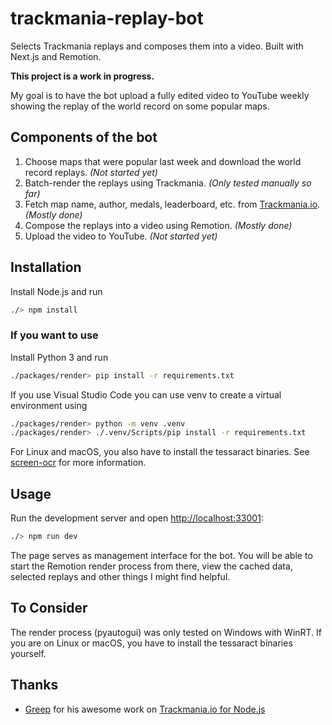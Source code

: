 # trackmania-replay-bot

Selects Trackmania replays and composes them into a video. Built with Next.js
and Remotion.

**This project is a work in progress.**

My goal is to have the bot upload a fully edited video to YouTube weekly showing
the replay of the world record on some popular maps.

## Components of the bot

1. Choose maps that were popular last week and download the world record replays. _(Not started yet)_
1. Batch-render the replays using Trackmania. _(Only tested manually so far)_
1. Fetch map name, author, medals, leaderboard, etc. from [Trackmania.io](https://www.npmjs.com/package/trackmania.io). _(Mostly done)_
1. Compose the replays into a video using Remotion. _(Mostly done)_
1. Upload the video to YouTube. _(Not started yet)_

## Installation

Install Node.js and run

```bash
./> npm install
```

### If you want to use

Install Python 3 and run

```bash
./packages/render> pip install -r requirements.txt
```

If you use Visual Studio Code you can use venv to create a virtual environment
using

```bash
./packages/render> python -m venv .venv
./packages/render> ./.venv/Scripts/pip install -r requirements.txt
```

For Linux and macOS, you also have to install the tessaract binaries. See [screen-ocr](https://pypi.org/project/screen-ocr/) for more information.

## Usage

Run the development server and open [http://localhost:33001](http://localhost:33001):

```bash
./> npm run dev
```

The page serves as management interface for the bot. You will be able to start
the Remotion render process from there, view the cached data, selected replays
and other things I might find helpful.

## To Consider

The render process (pyautogui) was only tested on Windows with WinRT. If you are
on Linux or macOS, you have to install the tessaract binaries yourself.

## Thanks

- [Greep](https://github.com/GreepTheSheep) for his awesome work on [Trackmania.io for Node.js](https://www.npmjs.com/package/trackmania.io)
